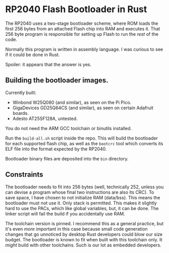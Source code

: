 # RP2040 Flash Bootloader in Rust

The RP2040 uses a two-stage bootloader scheme, where ROM loads the first 256
bytes from an attached Flash chip into RAM and executes it. That 256 byte
program is responsible for setting up Flash to run the _rest_ of the code.

Normally this program is written in assembly language. I was curious to see if
it could be done in Rust.

Spoiler: it appears that the answer is yes.

## Building the bootloader images.

Currently built:

- Winbond W25Q080 (and similar), as seen on the Pi Pico.
- GigaDevices GD25Q64CS (and similar), as seen on certain Adafruit boards.
- Adesto AT25SF128A, untested.

You do not need the ARM GCC toolchain or binutils installed.

Run the `build-all.sh` script inside the repo. This will build the bootloader
for each supported flash chip, as well as the `bootcrc` tool which converts its
ELF file into the format expected by the RP2040.

Bootloader binary files are deposited into the `bin` directory.

## Constraints

The bootloader needs to fit into 256 bytes (well, technically 252, unless you
can devise a program whose final two instructions are also its CRC). To save
space, I have chosen to not initialize RAM (data/bss). This means the bootloader
must not use it. Only stack is permitted. This makes it slightly hard to use the
PACs, which like global variables, but, it can be done. The linker script will
fail the build if you accidentally use RAM.

The toolchain version is pinned. I recommend this as a general practice, but
it's even _more_ important in this case because small code generation changes
that go unnoticed by desktop Rust developers could blow our size budget. The
bootloader is known to fit when built with this toolchain only. It _might_ build
with other toolchains. Such is our lot as embedded developers.
